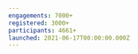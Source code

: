 ```yaml
---
engagements: 7000+
registered: 3000+
participants: 4661+
launched: 2021-06-17T00:00:00.000Z
---
```

